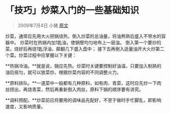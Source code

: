 # 「技巧」炒菜入门的一些基础知识

> 2009年7月4日 小猪  [原文](http://blog.xiachufang.com/article/74)

炒菜，通常应先用大火把锅烧热，倒入炒菜的总油量，将油熬熟后盛入不带水的容器中。
炒菜时在热锅内加1匙油，使锅壁均匀地布上一层油。
倒入第一个要炒的菜，烧好后再烧1匙浮油，颠翻几下盛入盘中；
接下去再倒入适量油开大火炒第二个菜。炒菜过程中应掌握以下关键：

**热锅冷油。**就是说，锅应先热。炒菜时关键要控制好油温，只要加入制熟的油后摇匀，就可以放菜炒。根据炒菜内容的不同调整火力。

**原料排队。**一道菜中一般都有几种原料，如有肉、青菜，这时应先炒一下肉丝捞出，再烧青菜，然后再重新倒入肉丝，原料下锅的顺序要有讲究。

**调料预配。**炒菜前应将要用的调味品先配好，不至于做时手忙脚乱，即影响速度，又影响质量。